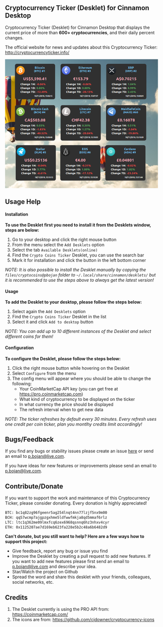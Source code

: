 ## Cryptocurrency Ticker (Desklet) for Cinnamon Desktop

Cryptocurrency Ticker (Desklet) for Cinnamon Desktop that displays the current price of more than **600+ cryptocurrencies**, and their daily percent changes.

The official website for news and updates about this Cryptocurrency Ticker: http://cryptocurrencyticker.info/

![Desklet screenshot](screenshot.png)

## Usage Help

#### Installation

**To use the Desklet first you need to install it from the Desklets window, steps are below:**

1. Go to your desktop and click the right mouse button
2. From the menu select the `Add Desklets` option
3. Select the tab `Available Desklets(online)`
4. Find the `Crypto Coins Ticker` Desklet, you can use the search bar
5. Mark it for installation and click the button in the left bottom corner

*NOTE: It is also possible to install the Desklet manually by copying the `files/cryptocoins@pbojan` folder to `~/.local/share/cinnamon/desklets/` but it is recommended to use the steps above to always get the latest version!*

#### Usage

**To add the Desklet to your desktop, please follow the steps below:**

1. Select again the `Add Desklets` option
2. Find the `Crypto Coins Ticker` Desklet in the list
3. Select it and click `Add to desktop` button

*NOTE: You can add up to 10 different instances of the Desklet and select different coins for them!*

#### Configuration

**To configure the Desklet, please follow the steps below:**

1. Click the right mouse button while hovering on the Desklet
2. Select `Configure` from the menu
3. The config menu will appear where you should be able to change the following:
    - Your CoinMarketCap API key (you can get free at https://pro.coinmarketcap.com)
    - What kind of cryptocurrency to be displayed on the ticker
    - In what currency the price should be displayed
    - The refresh interval when to get new data

*NOTE: The ticker refreshes by default every 30 minutes. Every refresh uses one credit per coin ticker, plan you montlhy credits limit accordingly!*

## Bugs/Feedback

If you find any bugs or stability issues please create an issue [here](https://github.com/pbojan/cryptocoins-desklet-cinnamon/issues) or send an email to [p.bojan@live.com](mailto:p.bojan@live.com).

If you have ideas for new features or improvements please send an email to [p.bojan@live.com](mailto:p.bojan@live.com).

## Contribute/Donate

If you want to support the work and maintenance of this Cryptocurrency Ticker, please consider donating. Every donation is highly appreciated!

```
BTC: bc1q82zg96fgeenr5ag254lnqt4nn77lzjf5nx9m00
BCH: qq57wcmp7ajgpzgxhme5ldfwwfmkja8qd5mmaf6rlz
LTC: ltc1q362me09lmxfcq6zex6968qsnnq6hz3nhxv4cyr
ETH: 0x1125207ae7d169eb623fa228e5b2c48a6b6482d9
```

**Can't donate, but you still want to help? Here are a few ways how to support this project:**
* Give feedback, report any bug or issue you find
* Improve the Desklet by creating a pull request to add new features. If you want to add new features please first send an email to [p.bojan@live.com](mailto:p.bojan@live.com) and describe your idea.
* Star/Watch the project on Github
* Spread the word and share this desklet with your friends, colleagues, social networks, etc. 

## Credits

1. The Desklet currently is using the PRO API from: https://coinmarketcap.com/
2. The icons are from: https://github.com/cjdowner/cryptocurrency-icons
